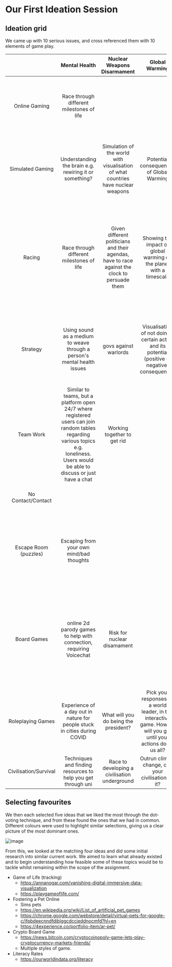 # Our First Ideation Session

## Ideation grid
We came up with 10 serious issues, and cross referenced them with 10 elements of game play.


| | Mental Health | Nuclear Weapons Disarmament | Global Warming | Animal Cruelty | COVID-19 | Obesity | Animal Conservation | Education | Data Privacy | Crypto Currency |
| :---: | :---: | :---: | :---: | :---: | :---: | :---: | :---: | :---: | :---: | :---: |
| Online Gaming | Race through different milestones of life |  |  | Cookie Clicker style farming game about the inhumane and predatory nature of capitalism, with leaderboards | Infected Battle Royal |  |  |  | build and manage |
| Simulated Gaming | Understanding the brain e.g. rewiring it or something? | Simulation of the world with visualisation of what countries have nuclear weapons | Potential consequences of Global Warming | Browser based game about abusive farming methods(mass chicken farming etc) | Play the role of a country and manage the pandemic |  | Learn about sustainable farming - manage your own farm and learn of the real life consequenses for being irresponsible | What are the literacy rates around the globe? An interactive design | Visualisation of which countries have the best data privacy regulation | Simulated trade of crypto currency |
| Racing | Race through different milestones of life | Given different politicians and their agendas, have to race against the clock to persuade them | Showing the impact of global warming on the planet with a timescale | Race out the labs with mice (who are driving) | Virus Racer - control a top down body that has covid and see who can spread it as fast as possible? | Race to lose any unhealthy weight?  |  | Race to pay off student debt before time limit runs out... solution = you can't - resource to educate people applying to uni on how student finance works | Trying to extract as much data as poss from POV of company from consumers in set time | |
| Strategy | Using sound as a medium to weave through a person's mental health issues | govs against warlords | Visualisation of not doing a certain action and its potential (positive or negative) consequences | Browser game about anti intensive farming practices policy and decision making. | Vaccination Data | Food/diet planner that allows you to 'earn' a cheat meal through following your plan | leading the non-governmental organization, call for public concern, promote law | Help make a strategy for managing your money while at uni (e.g. visual allocation of money) | Helping to create a strategy to protect your data | reenactment the bit coins (how Satoshi Nakamoto came up with his ideas) |
| Team Work | Similar to teams, but a platform open 24/7 where registered users can join random tables regarding various topics e.g. loneliness. Users would be able to discuss or just have a chat | Working together to get rid | | | Website that allows people to provide goods and services for free during the pandemic | | | A collection of simple and interactive team building exercises that can be used as warm up within schools. | | |
| No Contact/Contact | | | | | No-contact COVID game | | | | |
| Escape Room (puzzles) | Escaping from your own mind/bad thoughts  | | | Day in the life of a particular animal... escape the lab! | Jigsaw of covid 19 virus | Stuck in a room with a bunch of unhealthy items ...  | Figure out how to help them! | Scrabble with them of whatever topic you're revising, and have to explain each word you put down | | |
| Board Games | online 2d parody games to help with connection, requiring Voicechat | Risk for nuclear disamament | | Maze for lab animals being tested upon inhumanely to be rescued | snakes and ladders but we know what to avoid here... | Simple board game of a health diet chart - educating the youth | Cluedo - work out what factors are making an animal go extinct | Trivia with topics you dont learn at school but probably should (quiz) to highlight gaps in common knowledge, eg. personal finance | Hangman to guess your password somehow | Crypto Board Game (think monopoly) |
| Roleplaying Games | Experience of a day out in nature for people stuck in cities during COVID | What will you do being the president? | Pick your responses as a world leader, in this interactive game. How far will you get until your actions doom us all? | Try fostering a pet online to see what is involved before committing to adoption | Dialogue tree leading to how well people protect themselves | | Choose a country and it will show you all the animals that have gone extinct there | Roleplaying Internship Game | Hacking others game | Create your own cryptocurrency game |
| Civilisation/Survival | Techniques and finding resources to help you get through uni | Race to developing a civilisation underground  | Outrun climate change, can your civilisation do it? | | | | Game of Life (tracking) | | | |

## Selecting favourites
We then each selected five ideas that we liked the most through the dot-voting technique, and from these found the ones that we had in common. Different colours were used to highlight similar selections, giving us a clear picture of the most dominant ones. 

![image](https://user-images.githubusercontent.com/45073537/116720980-b46aef80-a9d4-11eb-8aa2-bc74afdd5635.png)

From this, we looked at the matching four ideas and did some initial research into similar current work. We aimed to learn what already existed and to begin understanding how feasible some of these topics would be to tackle whilst remaining within the scope of the assignment. 
* Game of Life (tracking) 
   * https://annanogar.com/vanishing-digital-immersive-data-visualization
   * https://playgameoflife.com/
* Fostering a Pet Online  
    * Sims pets
    * https://en.wikipedia.org/wiki/List_of_artificial_pet_games
    * https://chrome.google.com/webstore/detail/virtual-pets-for-google-c/ifpbdeecnndfdiblggcdccjeddnocmfd?hl=en
    * https://4experience.co/portfolio-item/ar-pet/
* Crypto Board Game       
  * https://news.bitcoin.com/cryptocoinopoly-game-lets-play-cryptocurrency-markets-friends/
  * Multiple styles of game.
* Literacy Rates          
  * https://ourworldindata.org/literacy
